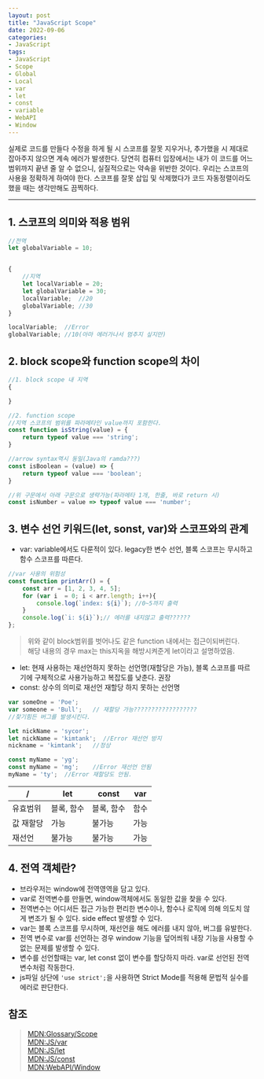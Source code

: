 ```yaml
---
layout: post
title: "JavaScript Scope"
date: 2022-09-06
categories:
- JavaScript
tags:
- JavaScript
- Scope
- Global
- Local
- var
- let
- const
- variable
- WebAPI
- Window
---
```


실제로 코드를 만들다 수정을 하게 될 시 스코프를 잘못 지우거나, 추가했을 시 제대로 잡아주지 않으면 계속 에러가 발생한다. 당연히 컴퓨터 입장에서는 내가 이 코드를 어느 범위까지 끝낸 줄 알 수 없으니, 실질적으로는 약속을 위반한 것이다. 우리는 스코프의 사용을 정확하게 하여야 한다. 스코프를 잘못 삽입 및 삭제했다가 코드 자동정렬이라도 했을 때는 생각만해도 끔찍하다.

---

## 1. 스코프의 의미와 적용 범위

```javascript
//전역
let globalVariable = 10;


{
    //지역
    let localVariable = 20;
    let globalVariable = 30;
    localVariable;  //20
    globalVariable; //30
}

localVariable;  //Error
globalVariable; //10(아마 에러가나서 멈추지 싶지만)
```

## 2. block scope와 function scope의 차이

```javascript
//1. block scope 내 지역
{

}

//2. function scope
//지역 스코프의 범위를 파라메타인 value까지 포함한다.
const function isString(value) = {
    return typeof value === 'string';
}

//arrow syntax역시 동일(Java의 ramda???)
const isBoolean = (value) => {
    return typeof value === 'boolean';
}

//위 구문에서 아래 구문으로 생략가능(파라메타 1개, 한줄, 바로 return 시)
const isNumber = value => typeof value === 'number';
```

## 3. 변수 선언 키워드(let, sonst, var)와 스코프와의 관계

- var: variable에서도 다룬적이 있다. legacy한 변수 선언, 블록 스코프는 무시하고 함수 스코프를 따른다.

```javascript
//var 사용의 위험성
const function printArr() = {
    const arr = [1, 2, 3, 4, 5];
    for (var i  = 0; i < arr.length; i++){
        console.log(`index: ${i}`); //0~5까지 출력
    }
    console.log(`i: ${i}`);// 에러를 내지않고 출력??????
};
```

> 위와 같이 block범위를 벗어나도 같은 function 내에서는 접근이되버린다.   
> 해당 내용의 경우 max는 this지옥을 해방시켜준게 let이라고 설명하였음.

- let: 현재 사용하는 재선언하지 못하는 선언명(재할당은 가능), 블록 스코프를 따르기에 구체적으로 사용가능하고 복잡도를 낮춘다. 권장
- const: 상수의 의미로 재선언 재할당 하지 못하는 선언명

```javascript
var someOne = 'Poe';
var someone = 'Bull';   // 재할당 가능??????????????????
//찾기힘든 버그를 발생시킨다.

let nickName = 'sycor';
let nickName = 'kimtank';  //Error 재선언 방지
nickname = 'kimtank';   //정상

const myName = 'yg';
const myName = 'mg';    //Error 재선언 안됨
myName = 'ty';  //Error 재할당도 안됨.
```

|/|let|const|var|
|---|---|---|---|
|유효범위|블록, 함수|블록, 함수|함수|
|값 재할당|가능|불가능|가능|
|재선언|불가능|불가능|가능|

## 4. 전역 객체란?

- 브라우저는 window에 전역영역을 담고 있다.
- var로 전역변수를 만들면, window객체에서도 동일한 값을 찾을 수 있다.
- 전역변수는 어디서든 접근 가능한 편리한 변수이나, 함수나 로직에 의해 의도치 않게 변조가 될 수 있다. side effect 발생할 수 있다.
- var는 블록 스코프를 무시하며, 재선언을 해도 에러를 내지 않아, 버그를 유발한다.
- 전역 변수로 var를 선언하는 경우 window 기능을 덮어씌워 내장 기능을 사용할 수 없는 문제를 발생할 수 있다.
- 변수를 선언할때는 var, let const 없이 변수를 할당하지 마라. var로 선언된 전역 변수처럼 작동한다.
- js파일 상단에 `'use strict';`을 사용하면 Strict Mode를 적용해 문법적 실수를 에러로 판단한다.

##  참조

> [MDN:Glossary/Scope](https://developer.mozilla.org/ko/docs/Glossary/Scope)   
> [MDN:JS/var](https://developer.mozilla.org/ko/docs/Web/JavaScript/Reference/Statements/var)   
> [MDN:JS/let](https://developer.mozilla.org/ko/docs/Web/JavaScript/Reference/Statements/let)   
> [MDN:JS/const](https://developer.mozilla.org/ko/docs/Web/JavaScript/Reference/Statements/const)   
> [MDN:WebAPI/Window](https://developer.mozilla.org/ko/docs/Web/API/Window)